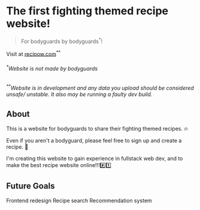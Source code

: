 # The first fighting themed recipe website!

> For bodyguards by bodyguards<sup>\*</sup>!

Visit at [recipow.com](https://recipow.com)<sup>\*\*</sup>

###### <sup>\*</sup>Website is not made by bodyguards

###### <sup>\*\*</sup>Website is in development and any data you upload should be considered unsafe/ unstable. It also may be running a faulty dev build.

## About
This is a website for bodyguards to share their fighting themed recipes. :fire:

Even if you aren't a bodyguard, please feel free to sign up and create a recipe. :100:

I'm creating this website to gain experience in fullstack web dev, and to make the best recipe website online!!!:hash::one:

## Future Goals
Frontend redesign
Recipe search
Recommendation system
